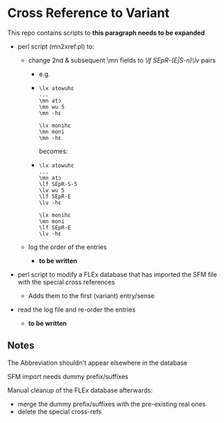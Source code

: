 # Cross Reference to Variant
This repo contains scripts to  **this paragraph needs to be expanded**

* perl script (mn2xref.pl) to:
  * change 2nd & subsequent \mn fields to *\lf SEpR-(E|S-n)\lv* pairs

    * e.g. 

    * ````SFM (MDF)
      \lx atowuhɛ
      ...
      \mn atɔ
      \mn wu 5
      \mn -hɛ
      
      \lx monihɛ
      \mn moni
      \mn -hɛ
      ````
      becomes:

    * ````SFM (MDF)
      \lx atowuhɛ
      ...
      \mn atɔ
      \lf SEpR-S-5
      \lv wu 5
      \lf SEpR-E
      \lv -hɛ
      
      \lx monihɛ
      \mn moni
      \lf SEpR-E
      \lv -hɛ
      ````

  * log the order of the entries

    *  **to be written**

* perl script to modify a FLEx database that has imported the SFM file with the special cross references

  * Adds them to the first (variant) entry/sense

* read the log file and re-order the entries

  * **to be written**




## Notes

The Abbreviation shouldn't appear elsewhere in the database

SFM import needs dummy prefix/suffixes

Manual cleanup of the FLEx database afterwards:

* merge the dummy prefix/suffixes with the pre-existing real ones
* delete the special cross-refs
